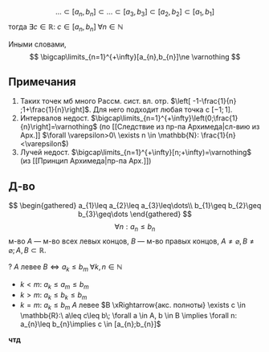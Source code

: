 $$
\dots \subset[a_{n}, b_{n}] \subset \dots \subset[a_{3},b_{3}]\subset[a_{2},b_{2}]\subset[a_{1},b_{1}] 
$$
тогда $\exists c \in \mathbb{R}:\ c \in [a_{n},b_{n}]\; \forall n \in \mathbb{N}$

Иными словами,
$$
\bigcap\limits_{n=1}^{+\infty}[a_{n},b_{n}]\ne \varnothing
$$
## Примечания
1. Таких точек мб много
	Рассм. сист. вл. отр. $\left[ -1-\frac{1}{n} ;1+\frac{1}{n}\right]$. Для него подходит любая точка с $[-1;1]$.
2. Интервалов недост.
	$\bigcap\limits_{n=1}^{+\infty}\left(0;\frac{1}{n}\right]=\varnothing$
	(по [[Следствие из пр-па Архимеда|сл-вию из Арх.]] $\forall \varepsilon>0\ \exists n \in \mathbb{N}: \frac{1}{n}<\varepsilon$)
3. Лучей недост.
	$\bigcap\limits_{n=1}^{+\infty}[n;+\infty)=\varnothing$ (из [[Принцип Архимеда|пр-па Арх.]])
## Д-во

$$
\begin{gathered}
a_{1}\leq a_{2}\leq a_{3}\leq\dots\\
b_{1}\geq b_{2}\geq b_{3}\geq\dots
\end{gathered}
$$
$$
\forall n: a_{n}\leq b_{n}
$$
м-во $A$ — м-во всех левых концов, $B$ — м-во правых концов, $A\ne \varnothing, B\ne \varnothing; A,B \subset \mathbb{R}$.

? $A$ левее $B \Leftrightarrow a_{k}\leq b_{m}\; \forall k, n \in \mathbb{N}$

* $k<m:\ a_{k}\leq a_{m}\leq b_{m}$
* $k>m:\ a_{k}\leq b_{k}\leq b_{m}$
* $k=m:\ a_{k}\leq b_{m}$
$A$ левее $B \xRightarrow{акс. полноты} \exists c \in \mathbb{R}:\ a\leq c\leq b\; \forall a \in A, b \in B \implies \forall n: a_{n}\leq b_{n}\implies c \in [a_{n};b_{n}]$

**чтд**